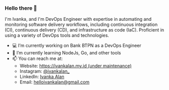 ### Hello there 👋

I'm Ivanka, and I'm DevOps Engineer with expertise in automating and monitoring software delivery workflows, including continuous integration (CI), continuous delivery (CD), and infrastructure as code (IaC). Proficient in using a variety of DevOps tools and technologies.

- 💻 I’m currently working on Bank BTPN as a DevOps Engineer
- 📖 I’m currently learning NodeJs, Go, and other tools
- 📫 You can reach me at:
  - Website: [https://ivankalan.my.id (under maintenance)](https://www.ivankalan.my.id/)
  - Instagram: <a href="https://instagram.com/ivankalan_">@ivankalan_</a>
  - Linkedln: <a href="https://www.linkedin.com/in/ivankalan/">Ivanka Alan</a>
  - Email: <a href="mailto:helloivankalan@gmail.com">helloivankalan@gmail.com</a>
